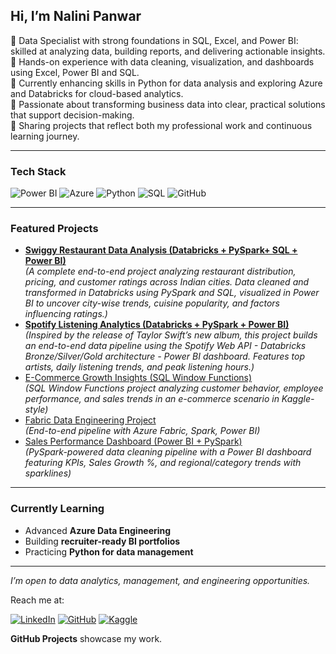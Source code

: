 ## Hi, I’m Nalini Panwar  

🔹 Data Specialist with strong foundations in SQL, Excel, and Power BI: skilled at analyzing data, building reports, and delivering actionable insights.  
🔹 Hands-on experience with data cleaning, visualization, and dashboards using Excel, Power BI and SQL.  
🔹 Currently enhancing skills in Python for data analysis and exploring Azure and Databricks for cloud-based analytics.  
🔹 Passionate about transforming business data into clear, practical solutions that support decision-making.  
🔹 Sharing projects that reflect both my professional work and continuous learning journey.  

---

### Tech Stack  

![Power BI](https://img.shields.io/badge/Power%20BI-F2C811?style=for-the-badge&logo=Power%20BI&logoColor=black)
![Azure](https://img.shields.io/badge/Microsoft%20Azure-0078D4?style=for-the-badge&logo=microsoftazure&logoColor=white)
![Python](https://img.shields.io/badge/Python-3776AB?style=for-the-badge&logo=python&logoColor=white)
![SQL](https://img.shields.io/badge/SQL-336791?style=for-the-badge&logo=postgresql&logoColor=white)
![GitHub](https://img.shields.io/badge/GitHub-181717?style=for-the-badge&logo=github&logoColor=white)

---

### Featured Projects  

- **[Swiggy Restaurant Data Analysis (Databricks + PySpark+ SQL + Power BI)](https://github.com/panwarnalini-hub/swiggy-restaurant-data-analysis)**  
  *(A complete end-to-end project analyzing restaurant distribution, pricing, and customer ratings across Indian cities. Data cleaned and transformed in Databricks using PySpark and SQL, visualized in Power BI to uncover city-wise trends, cuisine popularity, and factors influencing ratings.)*
- **[Spotify Listening Analytics (Databricks + PySpark + Power BI)](https://github.com/panwarnalini-hub/spotify-analytics)**  
  *(Inspired by the release of Taylor Swift’s new album, this project builds an end-to-end data pipeline using the Spotify Web API - Databricks Bronze/Silver/Gold architecture - Power BI dashboard. Features top artists, daily listening trends, and peak listening hours.)* 
- [E-Commerce Growth Insights (SQL Window Functions)](https://github.com/panwarnalini-hub/sql-window-functions-ecommerce)  
  *(SQL Window Functions project analyzing customer behavior, employee performance, and sales trends in an e-commerce scenario in Kaggle-style)*  
- [Fabric Data Engineering Project](https://github.com/panwarnalini-hub/fabric-data-engineer-project)  
  *(End-to-end pipeline with Azure Fabric, Spark, Power BI)*
- [Sales Performance Dashboard (Power BI + PySpark)](https://github.com/panwarnalini-hub/sales-performance-dashboard)  
  *(PySpark-powered data cleaning pipeline with a Power BI dashboard featuring KPIs, Sales Growth %, and regional/category trends with sparklines)* 

---

### Currently Learning  
- Advanced **Azure Data Engineering**  
- Building **recruiter-ready BI portfolios**  
- Practicing **Python for data management**  

---

*I’m open to data analytics, management, and engineering opportunities.*  

Reach me at:  

[![LinkedIn](https://img.shields.io/badge/LinkedIn-0077B5?style=for-the-badge&logo=linkedin&logoColor=white)](https://www.linkedin.com/in/nalinipanwar/) 
[![GitHub](https://img.shields.io/badge/GitHub-100000?style=for-the-badge&logo=github&logoColor=white)](https://github.com/panwarnalini-hub) 
[![Kaggle](https://img.shields.io/badge/Kaggle-20BEFF?style=for-the-badge&logo=kaggle&logoColor=white)](https://www.kaggle.com/nalinipanwardata)

 
**GitHub Projects** showcase my work.  
